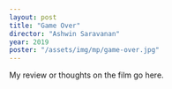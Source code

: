 ```yaml
---
layout: post
title: "Game Over"
director: "Ashwin Saravanan"
year: 2019
poster: "/assets/img/mp/game-over.jpg"
---
```


My review or thoughts on the film go here.
